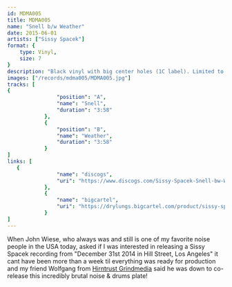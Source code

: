 ```yaml
---
id: MDMA005
title: MDMA005
name: "Snell b/w Weather"
date: 2015-06-01
artists: ["Sissy Spacek"]
format: {
    type: Vinyl,
    size: 7
}
description: "Black vinyl with big center holes (1C label). Limited to 300 copies."
images: ["/records/mdma005/MDMA005.jpg"]
tracks: [
{
                "position": "A",
                "name": "Snell",
                "duration": "3:58"
            },
            {
                "position": "B",
                "name": "Weather",
                "duration": "3:58"
            }
]
links: [
   {
				"name": "discogs",
				"uri": "https://www.discogs.com/Sissy-Spacek-Snell-bw-Weather/release/7160821"
			},
			{
				"name": "bigcartel",
				"uri": "https://drylungs.bigcartel.com/product/sissy-spacek-snell-b-w-weather-7"
			}
]
---
```

When John Wiese, who always was and still is one of my favorite noise people in the USA today, asked if I was interested in releasing a Sissy Spacek recording from "December 31st 2014 in Hill Street, Los Angeles" it cant have been more than a week til everything was ready for production and my friend Wolfgang from [Hirntrust Grindmedia](http://www.hirntrust.at/) said he was down to co-release this incredibly brutal noise & drums plate!
